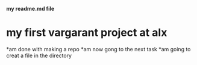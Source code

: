 **my readme.md file**
# my first vargarant project at alx
*am done with making a repo
*am now gong to the next task
*am going to creat a file in the directory
